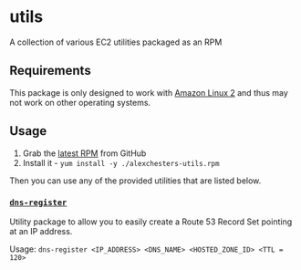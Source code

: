 # utils
A collection of various EC2 utilities packaged as an RPM

## Requirements
This package is only designed to work with
[Amazon Linux 2](https://aws.amazon.com/amazon-linux-2/) and thus may not work
on other operating systems.

## Usage
1. Grab the [latest RPM](https://github.com/AlexChesters/utils/releases/latest)
from GitHub
1. Install it - `yum install -y ./alexchesters-utils.rpm`

Then you can use any of the provided utilities that are listed below.

### [`dns-register`](./src/dns-register)
Utility package to allow you to easily create a Route 53 Record Set pointing at
an IP address.

Usage: `dns-register <IP_ADDRESS> <DNS_NAME> <HOSTED_ZONE_ID> <TTL = 120>` 
